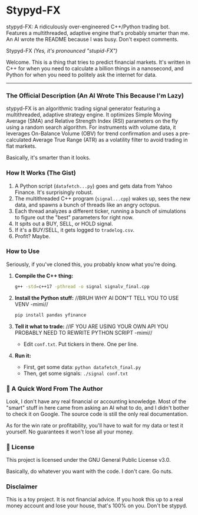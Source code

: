 # Stypyd-FX
stypyd-FX: A ridiculously over-engineered C++/Python trading bot. Features a multithreaded, adaptive engine that's probably smarter than me. An AI wrote the README because I was busy. Don't expect comments.


Stypyd-FX
*(Yes, it's pronounced "stupid-FX")*

Welcome. This is a thing that tries to predict financial markets. It's written in C++ for when you need to calculate a billion things in a nanosecond, and Python for when you need to politely ask the internet for data.

---

### The Official Description (An AI Wrote This Because I'm Lazy)

stypyd-FX is an algorithmic trading signal generator featuring a multithreaded, adaptive strategy engine. It optimizes Simple Moving Average (SMA) and Relative Strength Index (RSI) parameters on the fly using a random search algorithm. For instruments with volume data, it leverages On-Balance Volume (OBV) for trend confirmation and uses a pre-calculated Average True Range (ATR) as a volatility filter to avoid trading in flat markets.

Basically, it's smarter than it looks.

### How It Works (The Gist)

1.  A Python script (`datafetch...py`) goes and gets data from Yahoo Finance. It's surprisingly robust.
2.  The multithreaded C++ program (`signal...cpp`) wakes up, sees the new data, and spawns a bunch of threads like an angry octopus.
3.  Each thread analyzes a different ticker, running a bunch of simulations to figure out the "best" parameters for right now.
4.  It spits out a BUY, SELL, or HOLD signal.
5.  If it's a BUY/SELL, it gets logged to `tradelog.csv`.
6.  Profit? Maybe.

### How to Use

Seriously, if you've cloned this, you probably know what you're doing.

1.  **Compile the C++ thing:**
    ```bash
    g++ -std=c++17 -pthread -o signal signalv_final.cpp
    ```
2.  **Install the Python stuff:** //BRUH WHY AI DON"T TELL YOU TO USE VENV -mimi//
    ```bash
    pip install pandas yfinance
    ```
3.  **Tell it what to trade:** //IF YOU ARE USING YOUR OWN API YOU PROBABLY NEED TO REWRITE PYTHON SCRIPT -mimi//
    - Edit `conf.txt`. Put tickers in there. One per line.

4.  **Run it:**
    - First, get some data: `python datafetch_final.py`
    - Then, get some signals: `./signal conf.txt`

### 🧠 A Quick Word From The Author

Look, I don't have any real financial or accounting knowledge. Most of the "smart" stuff in here came from asking an AI what to do, and I didn't bother to check it on Google. The source code is still the only real documentation.

As for the win rate or profitability, you'll have to wait for my data or test it yourself. No guarantees it won't lose all your money.

### 📜 License

This project is licensed under the GNU General Public License v3.0.

Basically, do whatever you want with the code. I don't care. Go nuts.

### Disclaimer

This is a toy project. It is not financial advice. If you hook this up to a real money account and lose your house, that's 100% on you. Don't be stypyd.
